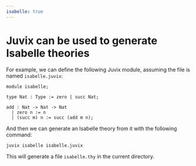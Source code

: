 ```yaml
---
isabelle: true
---
```


# Juvix can be used to generate Isabelle theories

For example, we can define the following Juvix module, assuming the file is
named `isabelle.juvix`:

```juvix
module isabelle;

type Nat : Type := zero | succ Nat;

add : Nat -> Nat -> Nat
  | zero n := n
  | (succ m) n := succ (add m n);
```

And then we can generate an Isabelle theory from it with the following command:

```bash
juvix isabelle isabelle.juvix
```

This will generate a file `isabelle.thy` in the current directory.

